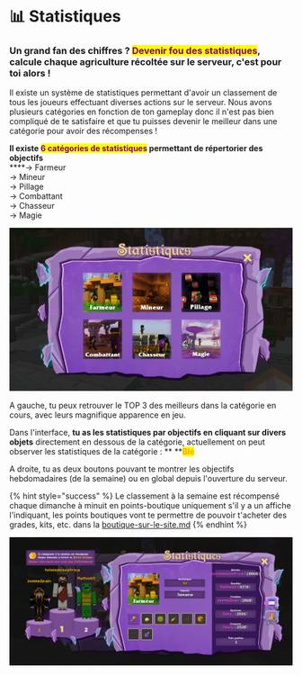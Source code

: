 # 📊 Statistiques

### Un grand fan des chiffres ? <mark style="color:purple;">Devenir fou des statistiques</mark>, calcule chaque agriculture récoltée sur le serveur, c'est pour toi alors !

Il existe un système de statistiques permettant d'avoir un classement de tous les joueurs effectuant diverses actions sur le serveur. Nous avons plusieurs catégories en fonction de ton gameplay donc il n'est pas bien compliqué de te satisfaire et que tu puisses devenir le meilleur dans une catégorie pour avoir des récompenses !

**Il existe **<mark style="color:purple;">**6 catégories de statistiques**</mark>** permettant de répertorier des objectifs**\
****-> Farmeur\
\-> Mineur\
\-> Pillage\
\-> Combattant\
\-> Chasseur\
\-> Magie

![Interface principale de statistiques (/stats)](<../.gitbook/assets/image (6).png>)

A gauche, tu peux retrouver le TOP 3 des meilleurs dans la catégorie en cours, avec leurs magnifique apparence en jeu.

Dans l'interface, **tu as les statistiques par objectifs en cliquant sur divers objets** directement en dessous de la catégorie, actuellement on peut observer les statistiques de la catégorie : ** **<mark style="color:orange;">**Blé**</mark>

A droite, tu as deux boutons pouvant te montrer les objectifs hebdomadaires (de la semaine) ou en global depuis l'ouverture du serveur.

{% hint style="success" %}
Le classement à la semaine est récompensé chaque dimanche à minuit en points-boutique uniquement s'il y a un affiche l'indiquant, les points boutiques vont te  permettre de pouvoir t'acheter des grades, kits, etc. dans la [boutique-sur-le-site.md](boutique-sur-le-site.md "mention")
{% endhint %}

![Interface de la catégorie "FARMEUR" de statistiques (/stats)](<../.gitbook/assets/image (5).png>)
